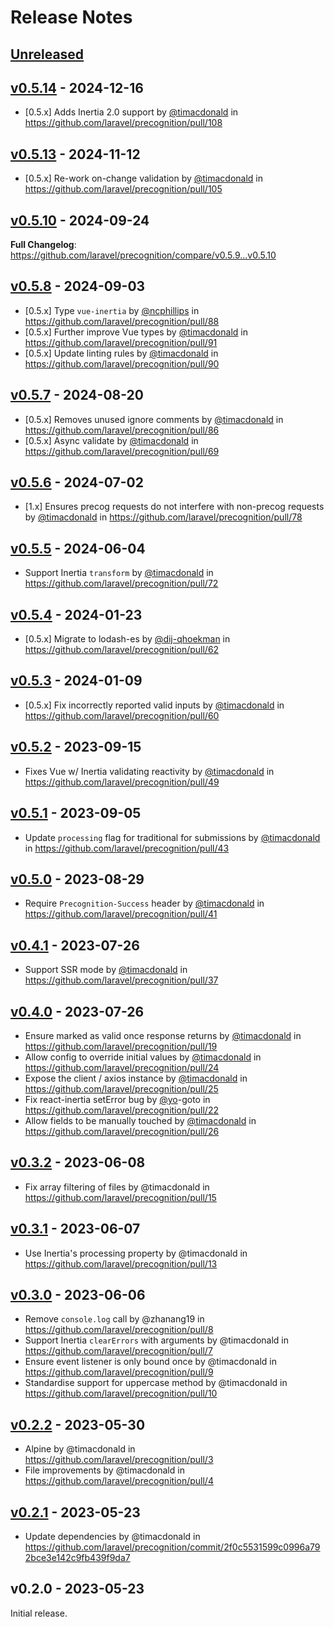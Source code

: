 # Release Notes

## [Unreleased](https://github.com/laravel/precognition/compare/v0.5.14...main)

## [v0.5.14](https://github.com/laravel/precognition/compare/v0.5.13...v0.5.14) - 2024-12-16

* [0.5.x] Adds Inertia 2.0 support by [@timacdonald](https://github.com/timacdonald) in https://github.com/laravel/precognition/pull/108

## [v0.5.13](https://github.com/laravel/precognition/compare/v0.5.10...v0.5.13) - 2024-11-12

* [0.5.x] Re-work on-change validation by [@timacdonald](https://github.com/timacdonald) in https://github.com/laravel/precognition/pull/105

## [v0.5.10](https://github.com/laravel/precognition/compare/v0.5.8...v0.5.10) - 2024-09-24

**Full Changelog**: https://github.com/laravel/precognition/compare/v0.5.9...v0.5.10

## [v0.5.8](https://github.com/laravel/precognition/compare/v0.5.7...v0.5.8) - 2024-09-03

* [0.5.x] Type `vue-inertia` by [@ncphillips](https://github.com/ncphillips) in https://github.com/laravel/precognition/pull/88
* [0.5.x] Further improve Vue types by [@timacdonald](https://github.com/timacdonald) in https://github.com/laravel/precognition/pull/91
* [0.5.x] Update linting rules by [@timacdonald](https://github.com/timacdonald) in https://github.com/laravel/precognition/pull/90

## [v0.5.7](https://github.com/laravel/precognition/compare/v0.5.6...v0.5.7) - 2024-08-20

* [0.5.x] Removes unused ignore comments by [@timacdonald](https://github.com/timacdonald) in https://github.com/laravel/precognition/pull/86
* [0.5.x] Async validate by [@timacdonald](https://github.com/timacdonald) in https://github.com/laravel/precognition/pull/69

## [v0.5.6](https://github.com/laravel/precognition/compare/v0.5.5...v0.5.6) - 2024-07-02

* [1.x] Ensures precog requests do not interfere with non-precog requests by [@timacdonald](https://github.com/timacdonald) in https://github.com/laravel/precognition/pull/78

## [v0.5.5](https://github.com/laravel/precognition/compare/v0.5.4...v0.5.5) - 2024-06-04

* Support Inertia `transform` by [@timacdonald](https://github.com/timacdonald) in https://github.com/laravel/precognition/pull/72

## [v0.5.4](https://github.com/laravel/precognition/compare/v0.5.3...v0.5.4) - 2024-01-23

* [0.5.x] Migrate to lodash-es by [@dij-qhoekman](https://github.com/dij-qhoekman) in https://github.com/laravel/precognition/pull/62

## [v0.5.3](https://github.com/laravel/precognition/compare/v0.5.2...v0.5.3) - 2024-01-09

* [0.5.x] Fix incorrectly reported valid inputs by [@timacdonald](https://github.com/timacdonald) in https://github.com/laravel/precognition/pull/60

## [v0.5.2](https://github.com/laravel/precognition/compare/v0.5.1...v0.5.2) - 2023-09-15

- Fixes Vue w/ Inertia validating reactivity by [@timacdonald](https://github.com/timacdonald) in https://github.com/laravel/precognition/pull/49

## [v0.5.1](https://github.com/laravel/precognition/compare/v0.5.0...v0.5.1) - 2023-09-05

- Update `processing` flag for traditional for submissions by [@timacdonald](https://github.com/timacdonald) in https://github.com/laravel/precognition/pull/43

## [v0.5.0](https://github.com/laravel/precognition/compare/v0.4.1...v0.5.0) - 2023-08-29

- Require `Precognition-Success` header by [@timacdonald](https://github.com/timacdonald) in https://github.com/laravel/precognition/pull/41

## [v0.4.1](https://github.com/laravel/precognition/compare/v0.4.0...v0.4.1) - 2023-07-26

- Support SSR mode by [@timacdonald](https://github.com/timacdonald) in https://github.com/laravel/precognition/pull/37

## [v0.4.0](https://github.com/laravel/precognition/compare/v0.3.2...v0.4.0) - 2023-07-26

- Ensure marked as valid once response returns by [@timacdonald](https://github.com/timacdonald) in https://github.com/laravel/precognition/pull/19
- Allow config to override initial values by [@timacdonald](https://github.com/timacdonald) in https://github.com/laravel/precognition/pull/24
- Expose the client / axios instance by [@timacdonald](https://github.com/timacdonald) in https://github.com/laravel/precognition/pull/25
- Fix react-inertia setError bug by [@yo](https://github.com/yo)-goto in https://github.com/laravel/precognition/pull/22
- Allow fields to be manually touched by [@timacdonald](https://github.com/timacdonald) in https://github.com/laravel/precognition/pull/26

## [v0.3.2](https://github.com/laravel/precognition/compare/v0.3.1...v0.3.2) - 2023-06-08

- Fix array filtering of files by @timacdonald in https://github.com/laravel/precognition/pull/15

## [v0.3.1](https://github.com/laravel/precognition/compare/v0.3.0...v0.3.1) - 2023-06-07

- Use Inertia's processing property by @timacdonald in https://github.com/laravel/precognition/pull/13

## [v0.3.0](https://github.com/laravel/precognition/compare/v0.2.2...v0.3.0) - 2023-06-06

- Remove `console.log` call by @zhanang19 in https://github.com/laravel/precognition/pull/8
- Support Inertia `clearErrors` with arguments by @timacdonald in https://github.com/laravel/precognition/pull/7
- Ensure event listener is only bound once by @timacdonald in https://github.com/laravel/precognition/pull/9
- Standardise support for uppercase method by @timacdonald in https://github.com/laravel/precognition/pull/10

## [v0.2.2](https://github.com/laravel/precognition/compare/v0.2.1...v0.2.2) - 2023-05-30

- Alpine by @timacdonald in https://github.com/laravel/precognition/pull/3
- File improvements by @timacdonald in https://github.com/laravel/precognition/pull/4

## [v0.2.1](https://github.com/laravel/precognition/compare/v0.2.0...v0.2.1) - 2023-05-23

- Update dependencies by @timacdonald in https://github.com/laravel/precognition/commit/2f0c5531599c0996a792bce3e142c9fb439f9da7

## v0.2.0 - 2023-05-23

Initial release.
